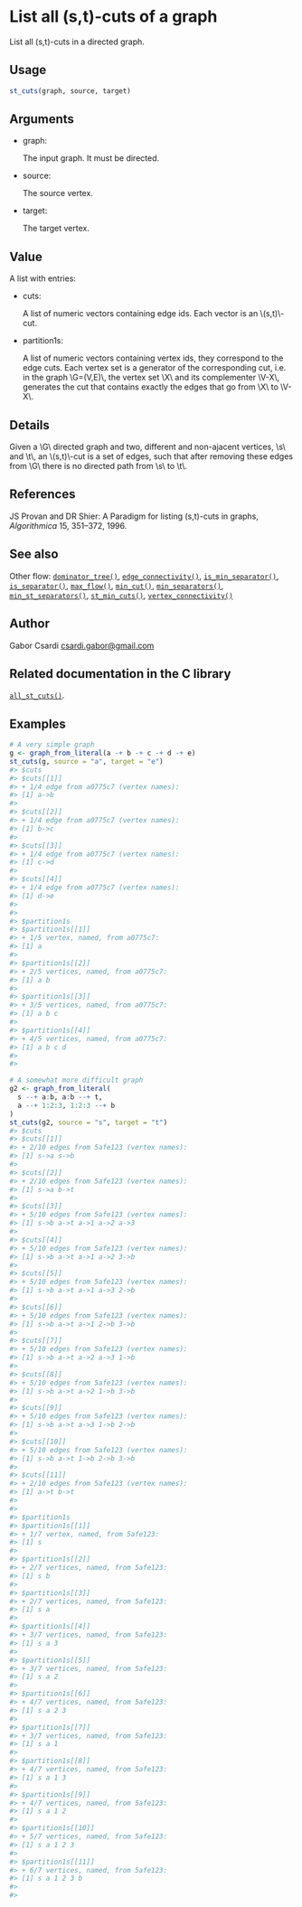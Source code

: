 # List all (s,t)-cuts of a graph

List all (s,t)-cuts in a directed graph.

## Usage

``` r
st_cuts(graph, source, target)
```

## Arguments

- graph:

  The input graph. It must be directed.

- source:

  The source vertex.

- target:

  The target vertex.

## Value

A list with entries:

- cuts:

  A list of numeric vectors containing edge ids. Each vector is an
  \\(s,t)\\-cut.

- partition1s:

  A list of numeric vectors containing vertex ids, they correspond to
  the edge cuts. Each vertex set is a generator of the corresponding
  cut, i.e. in the graph \\G=(V,E)\\, the vertex set \\X\\ and its
  complementer \\V-X\\, generates the cut that contains exactly the
  edges that go from \\X\\ to \\V-X\\.

## Details

Given a \\G\\ directed graph and two, different and non-ajacent
vertices, \\s\\ and \\t\\, an \\(s,t)\\-cut is a set of edges, such that
after removing these edges from \\G\\ there is no directed path from
\\s\\ to \\t\\.

## References

JS Provan and DR Shier: A Paradigm for listing (s,t)-cuts in graphs,
*Algorithmica* 15, 351–372, 1996.

## See also

Other flow:
[`dominator_tree()`](https://r.igraph.org/reference/dominator_tree.md),
[`edge_connectivity()`](https://r.igraph.org/reference/edge_connectivity.md),
[`is_min_separator()`](https://r.igraph.org/reference/is_min_separator.md),
[`is_separator()`](https://r.igraph.org/reference/is_separator.md),
[`max_flow()`](https://r.igraph.org/reference/max_flow.md),
[`min_cut()`](https://r.igraph.org/reference/min_cut.md),
[`min_separators()`](https://r.igraph.org/reference/min_separators.md),
[`min_st_separators()`](https://r.igraph.org/reference/min_st_separators.md),
[`st_min_cuts()`](https://r.igraph.org/reference/st_min_cuts.md),
[`vertex_connectivity()`](https://r.igraph.org/reference/vertex_connectivity.md)

## Author

Gabor Csardi <csardi.gabor@gmail.com>

## Related documentation in the C library

[`all_st_cuts()`](https://igraph.org/c/html/latest/igraph-Flows.html#igraph_all_st_cuts).

## Examples

``` r
# A very simple graph
g <- graph_from_literal(a -+ b -+ c -+ d -+ e)
st_cuts(g, source = "a", target = "e")
#> $cuts
#> $cuts[[1]]
#> + 1/4 edge from a0775c7 (vertex names):
#> [1] a->b
#> 
#> $cuts[[2]]
#> + 1/4 edge from a0775c7 (vertex names):
#> [1] b->c
#> 
#> $cuts[[3]]
#> + 1/4 edge from a0775c7 (vertex names):
#> [1] c->d
#> 
#> $cuts[[4]]
#> + 1/4 edge from a0775c7 (vertex names):
#> [1] d->e
#> 
#> 
#> $partition1s
#> $partition1s[[1]]
#> + 1/5 vertex, named, from a0775c7:
#> [1] a
#> 
#> $partition1s[[2]]
#> + 2/5 vertices, named, from a0775c7:
#> [1] a b
#> 
#> $partition1s[[3]]
#> + 3/5 vertices, named, from a0775c7:
#> [1] a b c
#> 
#> $partition1s[[4]]
#> + 4/5 vertices, named, from a0775c7:
#> [1] a b c d
#> 
#> 

# A somewhat more difficult graph
g2 <- graph_from_literal(
  s --+ a:b, a:b --+ t,
  a --+ 1:2:3, 1:2:3 --+ b
)
st_cuts(g2, source = "s", target = "t")
#> $cuts
#> $cuts[[1]]
#> + 2/10 edges from 5afe123 (vertex names):
#> [1] s->a s->b
#> 
#> $cuts[[2]]
#> + 2/10 edges from 5afe123 (vertex names):
#> [1] s->a b->t
#> 
#> $cuts[[3]]
#> + 5/10 edges from 5afe123 (vertex names):
#> [1] s->b a->t a->1 a->2 a->3
#> 
#> $cuts[[4]]
#> + 5/10 edges from 5afe123 (vertex names):
#> [1] s->b a->t a->1 a->2 3->b
#> 
#> $cuts[[5]]
#> + 5/10 edges from 5afe123 (vertex names):
#> [1] s->b a->t a->1 a->3 2->b
#> 
#> $cuts[[6]]
#> + 5/10 edges from 5afe123 (vertex names):
#> [1] s->b a->t a->1 2->b 3->b
#> 
#> $cuts[[7]]
#> + 5/10 edges from 5afe123 (vertex names):
#> [1] s->b a->t a->2 a->3 1->b
#> 
#> $cuts[[8]]
#> + 5/10 edges from 5afe123 (vertex names):
#> [1] s->b a->t a->2 1->b 3->b
#> 
#> $cuts[[9]]
#> + 5/10 edges from 5afe123 (vertex names):
#> [1] s->b a->t a->3 1->b 2->b
#> 
#> $cuts[[10]]
#> + 5/10 edges from 5afe123 (vertex names):
#> [1] s->b a->t 1->b 2->b 3->b
#> 
#> $cuts[[11]]
#> + 2/10 edges from 5afe123 (vertex names):
#> [1] a->t b->t
#> 
#> 
#> $partition1s
#> $partition1s[[1]]
#> + 1/7 vertex, named, from 5afe123:
#> [1] s
#> 
#> $partition1s[[2]]
#> + 2/7 vertices, named, from 5afe123:
#> [1] s b
#> 
#> $partition1s[[3]]
#> + 2/7 vertices, named, from 5afe123:
#> [1] s a
#> 
#> $partition1s[[4]]
#> + 3/7 vertices, named, from 5afe123:
#> [1] s a 3
#> 
#> $partition1s[[5]]
#> + 3/7 vertices, named, from 5afe123:
#> [1] s a 2
#> 
#> $partition1s[[6]]
#> + 4/7 vertices, named, from 5afe123:
#> [1] s a 2 3
#> 
#> $partition1s[[7]]
#> + 3/7 vertices, named, from 5afe123:
#> [1] s a 1
#> 
#> $partition1s[[8]]
#> + 4/7 vertices, named, from 5afe123:
#> [1] s a 1 3
#> 
#> $partition1s[[9]]
#> + 4/7 vertices, named, from 5afe123:
#> [1] s a 1 2
#> 
#> $partition1s[[10]]
#> + 5/7 vertices, named, from 5afe123:
#> [1] s a 1 2 3
#> 
#> $partition1s[[11]]
#> + 6/7 vertices, named, from 5afe123:
#> [1] s a 1 2 3 b
#> 
#> 
```

